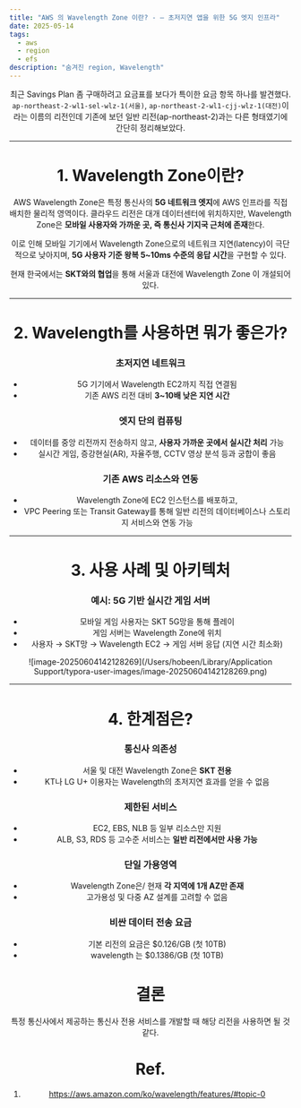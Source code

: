 ```yaml
---
title: "AWS 의 Wavelength Zone 이란? - – 초저지연 앱을 위한 5G 엣지 인프라"
date: 2025-05-14
tags:
  - aws
  - region
  - efs
description: "숨겨진 region, Wavelength"
---
```


<Header/>

최근 Savings Plan 좀 구매하려고 요금표를 보다가 특이한 요금 항목 하나를 발견했다.
 `ap-northeast-2-wl1-sel-wlz-1(서울)`, `ap-northeast-2-wl1-cjj-wlz-1(대전)`이라는 이름의 리전인데 기존에 보던 일반 리전(ap-northeast-2)과는 다른 형태였기에 간단히 정리해보았다.

------

# 1. Wavelength Zone이란?

AWS Wavelength Zone은 특정 통신사의 **5G 네트워크 엣지**에 AWS 인프라를 직접 배치한 물리적 영역이다. 클라우드 리전은 대개 데이터센터에 위치하지만, Wavelength Zone은 **모바일 사용자와 가까운 곳, 즉 통신사 기지국 근처에 존재**한다.

이로 인해 모바일 기기에서 Wavelength Zone으로의 네트워크 지연(latency)이 극단적으로 낮아지며, **5G 사용자 기준 왕복 5~10ms 수준의 응답 시간**을 구현할 수 있다.

현재 한국에서는 **SKT와의 협업**을 통해 서울과 대전에 Wavelength Zone 이 개설되어 있다.

------

# 2. Wavelength를 사용하면 뭐가 좋은가?

### 초저지연 네트워크

  - 5G 기기에서 Wavelength EC2까지 직접 연결됨
  - 기존 AWS 리전 대비 **3~10배 낮은 지연 시간**

  ### 엣지 단의 컴퓨팅

  - 데이터를 중앙 리전까지 전송하지 않고, **사용자 가까운 곳에서 실시간 처리** 가능
  - 실시간 게임, 증강현실(AR), 자율주행, CCTV 영상 분석 등과 궁합이 좋음

  ### 기존 AWS 리소스와 연동

  - Wavelength Zone에 EC2 인스턴스를 배포하고,
  - VPC Peering 또는 Transit Gateway를 통해 일반 리전의 데이터베이스나 스토리지 서비스와 연동 가능

------

# 3. 사용 사례 및 아키텍처

### 예시: 5G 기반 실시간 게임 서버

- 모바일 게임 사용자는 SKT 5G망을 통해 플레이
- 게임 서버는 Wavelength Zone에 위치
- 사용자 → SKT망 → Wavelength EC2 → 게임 서버 응답 (지연 시간 최소화)

![image-20250604142128269](/Users/hobeen/Library/Application Support/typora-user-images/image-20250604142128269.png)

------

# 4. 한계점은?

### 통신사 의존성

  - 서울 및 대전 Wavelength Zone은 **SKT 전용**
  - KT나 LG U+ 이용자는 Wavelength의 초저지연 효과를 얻을 수 없음

  ### 제한된 서비스

  - EC2, EBS, NLB 등 일부 리소스만 지원
  - ALB, S3, RDS 등 고수준 서비스는 **일반 리전에서만 사용 가능**

  ### 단일 가용영역

  - Wavelength Zone은/ 현재 **각 지역에 1개 AZ만 존재**
  - 고가용성 및 다중 AZ 설계를 고려할 수 없음

### 비싼 데이터 전송 요금

- 기본 리전의 요금은 $0.126/GB (첫 10TB)
- wavelength 는 $0.1386/GB (첫 10TB)

# 결론

특정 통신사에서 제공하는 통신사 전용 서비스를 개발할 때 해당 리전을 사용하면 될 것 같다.

# Ref.

1. https://aws.amazon.com/ko/wavelength/features/#topic-0



  

